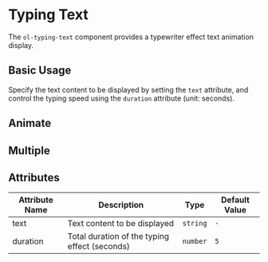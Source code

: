 # Typing Text

The `ol-typing-text` component provides a typewriter effect text animation display.

## Basic Usage

Specify the text content to be displayed by setting the `text` attribute, and control the typing speed using the `duration` attribute (unit: seconds).

<demo vue="../demo/typing/basic.vue" github="https://github.com/Onion-L/onionl-ui/tree/main/packages/components/typing" />

## Animate

<demo vue="../demo/typing/animate.vue" github="https://github.com/Onion-L/onionl-ui/tree/main/packages/components/typing" />

## Multiple

<demo vue="../demo/typing/multiple.vue" github="https://github.com/Onion-L/onionl-ui/tree/main/packages/components/typing" />

## Attributes

| Attribute Name | Description | Type | Default Value |
|----------------|-------------|------|---------------|
| text | Text content to be displayed | `string` | `-` |
| duration | Total duration of the typing effect (seconds) | `number` | `5` |
